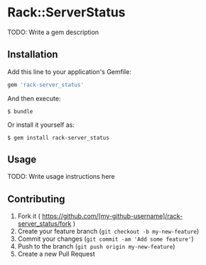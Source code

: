 # Rack::ServerStatus

TODO: Write a gem description

## Installation

Add this line to your application's Gemfile:

```ruby
gem 'rack-server_status'
```

And then execute:

    $ bundle

Or install it yourself as:

    $ gem install rack-server_status

## Usage

TODO: Write usage instructions here

## Contributing

1. Fork it ( https://github.com/[my-github-username]/rack-server_status/fork )
2. Create your feature branch (`git checkout -b my-new-feature`)
3. Commit your changes (`git commit -am 'Add some feature'`)
4. Push to the branch (`git push origin my-new-feature`)
5. Create a new Pull Request
